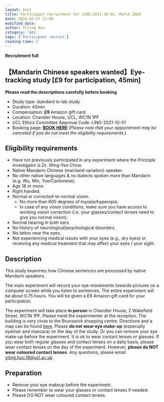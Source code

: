 ```yaml
---
layout: post
title: Participant recruitment for LING-2021-10-01, March 2024
date: 2024-02-27 17:00
modified_date: 
author: Yiling Huo
category: 'Ads'
tags: ['Participant recruit']
reading-time: 2
---
```


**Recruitment full**

<!--excerpt-->

## 【Mandarin Chinese speakers wanted】Eye-tracking study [£9 for participation, 45min]

**Please read the descriptions carefully before booking**

- Study type: standard in-lab study
- Duration: 45min
- Compensation: **£9** Amazon gift card
- Location: Chandler House, UCL, WC1N 1PF
- UCL Ethics Committee Approval Code: LING-2021-10-01
- Booking page: **[BOOK HERE](https://outlook.office365.com/owa/calendar/ExperimentparticipantsignupLING20211001March2024@live.ucl.ac.uk/bookings/s/JFprM8hZAUuJlJNXj73RrQ2)** (*Please note that your appointment may be canceled if you do not meet the eligibility requirements.*)

## Eligibility requirements

- Have not previously participated in any experiment where the Principle Investigator is Dr. Wing-Yee Chow. 
- Native Mandarin Chinese (mainland variation) speaker. 
- No other native languages & no dialects spoken more than Mandarin (e.g. Wu, Min, Yue/Cantonese). 
- Age 18 or more. 
- Right handed. 
- Normal or corrected-to-normal vision.
    - No more than 600 degrees of myopia/hyperopia. 
    - In case of any vision conditions, make sure you have access to working vision correction (i.e. your glasses/contact lenses need to give you normal vision).
- Normal hearing in both ears.
- No history of neurological/psychological disorders.
- No tattoo near the eyes. 
- Not experiencing medical issues with your eyes (e.g., dry eyes) or receiving any medical treatment that may affect your eyes / your sight. 

## Description

This study examines how Chinese sentences are processed by native Mandarin speakers.

The main experiment will record your eye-movements towards pictures on a computer screen while you listen to sentences. The entire experiment will be about 0.75 hours. You will be given a £9 Amazon gift card for your participation. 

The experiment will take place **in person** in Chandler House, 2 Wakefield Street, WC1N 1PF. Please meet the experimenter at the reception. The building is very close to the Brunswick shopping centre. Directions and a map can be found [here](http://www.ucl.ac.uk/maps/chandler-house). Please **do not wear eye make-up** (especially eyeliner and mascara) on the day of the study. Or you can remove your eye make-up before the experiment. It is ok to wear contact lenses or glasses. If you wear both regular glasses and contact lenses on a daily basis, please wear contact lenses on the day of the experiment. However, **please do NOT wear coloured contact lenses**. Any questions, please email yiling.huo.18@ucl.ac.uk.

## Preparation

- Remove your eye makeup before the experiment. 
- Please remember to wear your glasses or contact lenses if needed. 
- Please DO NOT wear coloured contact lenses.
